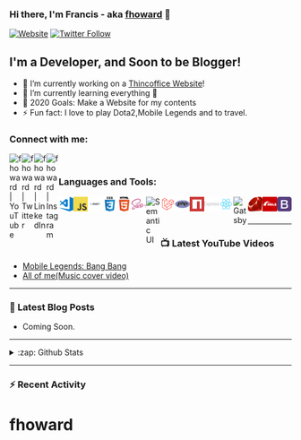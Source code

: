 ### Hi there, I'm Francis - aka [fhoward][website] 👋

[![Website](https://img.shields.io/badge/linkedin-%230077B5.svg?&style=for-the-badge&logo=linkedin&logoColor=white)](https://www.linkedin.com/in/fhoward28/)
[![Twitter Follow](https://img.shields.io/twitter/follow/francishoward28?color=1DA1F2&logo=twitter&style=for-the-badge)](https://twitter.com/intent/follow?original_referer=https%3A%2F%2Fgithub.com%2Ffhoward&screen_name=francishoward28)

## I'm a Developer, and Soon to be Blogger!

- 🔭 I’m currently working on a [Thincoffice Website][credits_mlw]!
- 🌱 I’m currently learning everything 🤣
- 🥅 2020 Goals: Make a Website for my contents
- ⚡ Fun fact: I love to play Dota2,Mobile Legends and to travel.

### Connect with me:

[<img align="left" alt="fhoward | YouTube" width="22px" src="https://cdn.jsdelivr.net/npm/simple-icons@v3/icons/youtube.svg" />][youtube]
[<img align="left" alt="fhoward | Twitter" width="22px" src="https://cdn.jsdelivr.net/npm/simple-icons@v3/icons/twitter.svg" />][twitter]
[<img align="left" alt="fhoward | LinkedIn" width="22px" src="https://cdn.jsdelivr.net/npm/simple-icons@v3/icons/linkedin.svg" />][linkedin]
[<img align="left" alt="fhoward | Instagram" width="22px" src="https://cdn.jsdelivr.net/npm/simple-icons@v3/icons/instagram.svg" />][instagram]

<br />

### Languages and Tools:

[<img align="left" alt="Visual Studio Code" width="26px" src="https://raw.githubusercontent.com/github/explore/80688e429a7d4ef2fca1e82350fe8e3517d3494d/topics/visual-studio-code/visual-studio-code.png" />][webdevplaylist]
[<img align="left" alt="javascript" width="26px" src="https://raw.githubusercontent.com/github/explore/80688e429a7d4ef2fca1e82350fe8e3517d3494d/topics/javascript/javascript.png" />][lang]
[<img align="left" alt="jQuery" width="26px" src="https://raw.githubusercontent.com/github/explore/80688e429a7d4ef2fca1e82350fe8e3517d3494d/topics/jquery/jquery.png" />][framework]
[<img align="left" alt="css3" width="26px" src="https://raw.githubusercontent.com/github/explore/80688e429a7d4ef2fca1e82350fe8e3517d3494d/topics/css/css.png" />][lang]
[<img align="left" alt="HTML5" width="26px" src="https://raw.githubusercontent.com/github/explore/80688e429a7d4ef2fca1e82350fe8e3517d3494d/topics/html/html.png" />][lang]
[<img align="left" alt="sass" width="26px" src="https://raw.githubusercontent.com/github/explore/80688e429a7d4ef2fca1e82350fe8e3517d3494d/topics/sass/sass.png" />][lang]
[<img align="left" alt="Semantic UI" width="26px" src="https://camo.githubusercontent.com/64fc67646c5de06fe6aae46b33accdb111208897/687474703a2f2f73656d616e7469632d75692e636f6d2f696d616765732f6c6f676f2e706e67" />][framework]
[<img align="left" alt="Laravel" width="26px" src="https://raw.githubusercontent.com/github/explore/56a826d05cf762b2b50ecbe7d492a839b04f3fbf/topics/laravel/laravel.png" />][framework]
[<img align="left" alt="PHP" width="26px" src="https://raw.githubusercontent.com/github/explore/ccc16358ac4530c6a69b1b80c7223cd2744dea83/topics/php/php.png" />][lang]
[<img align="left" alt="NPM" width="26px" src="https://raw.githubusercontent.com/github/explore/80688e429a7d4ef2fca1e82350fe8e3517d3494d/topics/npm/npm.png" />][pm]
[<img align="left" alt="Express" width="26px" src="https://raw.githubusercontent.com/github/explore/80688e429a7d4ef2fca1e82350fe8e3517d3494d/topics/express/express.png" />][framework]
[<img align="left" alt="React" width="26px" src="https://raw.githubusercontent.com/github/explore/80688e429a7d4ef2fca1e82350fe8e3517d3494d/topics/react/react.png" />][js]
[<img align="left" alt="Gatsby" width="26px" src="https://camo.githubusercontent.com/c82d5dbe0efc4f71771b4c656fd96b91d6103a8d/68747470733a2f2f7777772e6761747362796a732e636f6d2f4761747362792d4d6f6e6f6772616d2e737667" />][framework]
[<img align="left" alt="Ruby" width="26px" src="https://raw.githubusercontent.com/github/explore/80688e429a7d4ef2fca1e82350fe8e3517d3494d/topics/ruby/ruby.png" />][lang]
[<img align="left" alt="RoR" width="26px" src="https://raw.githubusercontent.com/github/explore/80688e429a7d4ef2fca1e82350fe8e3517d3494d/topics/rails/rails.png" />][framework]
[<img align="left" alt="RoR" width="26px" src="https://raw.githubusercontent.com/github/explore/80688e429a7d4ef2fca1e82350fe8e3517d3494d/topics/bootstrap/bootstrap.png" />][framework]

<br />
<br />

---

### 📺 Latest YouTube Videos

<!-- YOUTUBE:START -->

- [Mobile Legends: Bang Bang](https://www.youtube.com/watch?v=NvyXka6mWPw)
- [All of me(Music cover video)](https://www.youtube.com/watch?v=qOH1eMA0M3Q)
<!-- YOUTUBE:END -->

<!-- ➡️ [more videos...](https://youtube.com/codestackr) -->

---

### 📕 Latest Blog Posts

<!-- BLOG-POST-LIST:START -->

- Coming Soon.

<!-- BLOG-POST-LIST:END -->

---

<details>
  <summary>:zap: Github Stats</summary>

  <img align="left" alt="fhoward Git Stats" src="https://github-readme-stats.codestackr.vercel.app/api?username=fhoward&count_private=true&show_icons=true&hide_border=true&theme=tokyonight" />

</details>

---

### :zap: Recent Activity

<!--START_SECTION:activity-->
<!--END_SECTION:activity-->

[credits_mlw]: https://credits.mylegalwhiz.com
[website]: https://fhoward.github.io/fhoward-cv/
[twitter]: https://twitter.com/francishoward28
[youtube]: https://www.youtube.com/channel/UCjH5q_5z53Mca2X8w8Pb5qg
[instagram]: https://instagram.com/fhoward28
[linkedin]: https://www.linkedin.com/in/fhoward28/
[mylegalwhiz]: https://www.youtube.com/playlist?list=PLkwxH9e_vrAJ0WbEsFA9W3I1W-g_BTsbt
[web_mlw]: https://www.youtube.com/playlist?list=PLkwxH9e_vrALRJKu7wfXby3MKeflhTu6B
[webdevplaylist]: IDE
[framework]: framework
[lang]: programming_language
[pm]: package_manager
[js]: javascript_library

# fhoward
